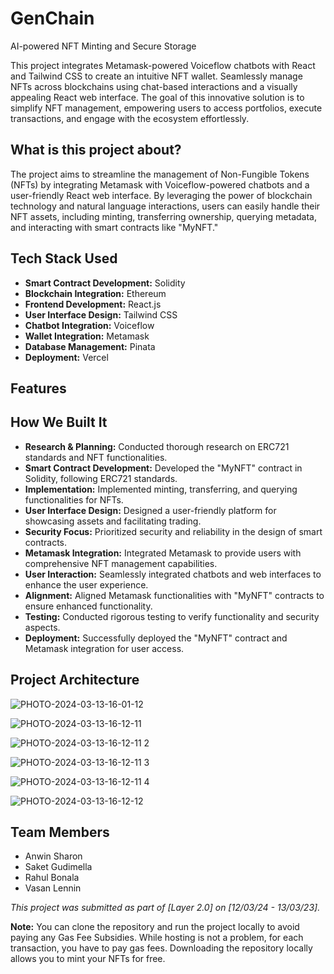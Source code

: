 # GenChain
AI-powered NFT Minting and Secure Storage 

This project integrates Metamask-powered Voiceflow chatbots with React and Tailwind CSS to create an intuitive NFT wallet. Seamlessly manage NFTs across blockchains using chat-based interactions and a visually appealing React web interface. The goal of this innovative solution is to simplify NFT management, empowering users to access portfolios, execute transactions, and engage with the ecosystem effortlessly.

## What is this project about?

The project aims to streamline the management of Non-Fungible Tokens (NFTs) by integrating Metamask with Voiceflow-powered chatbots and a user-friendly React web interface. By leveraging the power of blockchain technology and natural language interactions, users can easily handle their NFT assets, including minting, transferring ownership, querying metadata, and interacting with smart contracts like "MyNFT."

## Tech Stack Used

- **Smart Contract Development:** Solidity
- **Blockchain Integration:** Ethereum
- **Frontend Development:** React.js
- **User Interface Design:** Tailwind CSS
- **Chatbot Integration:** Voiceflow
- **Wallet Integration:** Metamask
- **Database Management:** Pinata
- **Deployment:** Vercel

## Features



## How We Built It

- **Research & Planning:** Conducted thorough research on ERC721 standards and NFT functionalities.
- **Smart Contract Development:** Developed the "MyNFT" contract in Solidity, following ERC721 standards.
- **Implementation:** Implemented minting, transferring, and querying functionalities for NFTs.
- **User Interface Design:** Designed a user-friendly platform for showcasing assets and facilitating trading.
- **Security Focus:** Prioritized security and reliability in the design of smart contracts.
- **Metamask Integration:** Integrated Metamask to provide users with comprehensive NFT management capabilities.
- **User Interaction:** Seamlessly integrated chatbots and web interfaces to enhance the user experience.
- **Alignment:** Aligned Metamask functionalities with "MyNFT" contracts to ensure enhanced functionality.
- **Testing:** Conducted rigorous testing to verify functionality and security aspects.
- **Deployment:** Successfully deployed the "MyNFT" contract and Metamask integration for user access.

## Project Architecture

![PHOTO-2024-03-13-16-01-12](https://github.com/SaketGudimella/GenChain/assets/106355242/bee8ced9-17c2-4eab-a843-73bb18deae27)

![PHOTO-2024-03-13-16-12-11](https://github.com/SaketGudimella/GenChain/assets/106355242/985e2425-96c2-44ae-b360-6b0d3c1eda34)

![PHOTO-2024-03-13-16-12-11 2](https://github.com/SaketGudimella/GenChain/assets/106355242/4dfb945f-0e94-4f71-a005-a4739e10859f)

![PHOTO-2024-03-13-16-12-11 3](https://github.com/SaketGudimella/GenChain/assets/106355242/86428743-6e7f-4f6e-accc-a17c87b0eafa)

![PHOTO-2024-03-13-16-12-11 4](https://github.com/SaketGudimella/GenChain/assets/106355242/a9b3b85b-f4ca-49d2-977b-a05cd3c8efbc)

![PHOTO-2024-03-13-16-12-12](https://github.com/SaketGudimella/GenChain/assets/106355242/a5967abc-4099-41d2-89f9-fe155ec07992)


## Team Members

- Anwin Sharon
- Saket Gudimella
- Rahul Bonala
- Vasan Lennin


*This project was submitted as part of [Layer 2.0] on [12/03/24 - 13/03/23].*

**Note:** You can clone the repository and run the project locally to avoid paying any Gas Fee Subsidies. While hosting is not a problem, for each transaction, you have to pay gas fees. Downloading the repository locally allows you to mint your NFTs for free.
